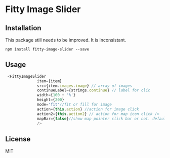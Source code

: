 # Fitty Image Slider



## Installation
This package still needs to be improved.
It is inconsistant.
```
npm install fitty-image-slider --save
```

## Usage

```javascript
 <FittyImageSlider
              item={item}
              src={item.images.image} // array of images
              continueLabel={strings.continue} // label for clic
              width={100 + '%'}
              height={200}
              mode='fit'//fit or fill for image
              action={this.action} //action for image click
              action2={this.action2} // action for map icon click />
              mapBar={false}//show map pointer click bar or not. default true
              />
```

## License

MIT
